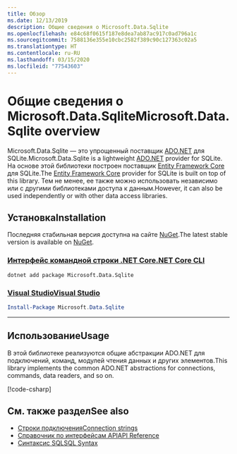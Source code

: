 ```yaml
---
title: Обзор
ms.date: 12/13/2019
description: Общие сведения о Microsoft.Data.Sqlite
ms.openlocfilehash: e84c68f0615f187e8dea7ab87ac917c0ad796a1c
ms.sourcegitcommit: 7588136e355e10cbc2582f389c90c127363c02a5
ms.translationtype: HT
ms.contentlocale: ru-RU
ms.lasthandoff: 03/15/2020
ms.locfileid: "77543603"
---
```

# <a name="microsoftdatasqlite-overview"></a><span data-ttu-id="e063b-103">Общие сведения о Microsoft.Data.Sqlite</span><span class="sxs-lookup"><span data-stu-id="e063b-103">Microsoft.Data.Sqlite overview</span></span>

<span data-ttu-id="e063b-104">Microsoft.Data.Sqlite — это упрощенный поставщик [ADO.NET](../../../framework/data/adonet/index.md) для SQLite.</span><span class="sxs-lookup"><span data-stu-id="e063b-104">Microsoft.Data.Sqlite is a lightweight [ADO.NET](../../../framework/data/adonet/index.md) provider for SQLite.</span></span> <span data-ttu-id="e063b-105">На основе этой библиотеки построен поставщик [Entity Framework Core](/ef/core/) для SQLite.</span><span class="sxs-lookup"><span data-stu-id="e063b-105">The [Entity Framework Core](/ef/core/) provider for SQLite is built on top of this library.</span></span> <span data-ttu-id="e063b-106">Тем не менее, ее также можно использовать независимо или с другими библиотеками доступа к данным.</span><span class="sxs-lookup"><span data-stu-id="e063b-106">However, it can also be used independently or with other data access libraries.</span></span>

## <a name="installation"></a><span data-ttu-id="e063b-107">Установка</span><span class="sxs-lookup"><span data-stu-id="e063b-107">Installation</span></span>

<span data-ttu-id="e063b-108">Последняя стабильная версия доступна на сайте [NuGet](https://www.nuget.org/packages/Microsoft.Data.Sqlite).</span><span class="sxs-lookup"><span data-stu-id="e063b-108">The latest stable version is available on [NuGet](https://www.nuget.org/packages/Microsoft.Data.Sqlite).</span></span>

### <a name="net-core-cli"></a>[<span data-ttu-id="e063b-109">Интерфейс командной строки .NET Core</span><span class="sxs-lookup"><span data-stu-id="e063b-109">.NET Core CLI</span></span>](#tab/netcore-cli)

```dotnetcli
dotnet add package Microsoft.Data.Sqlite
```

### <a name="visual-studio"></a>[<span data-ttu-id="e063b-110">Visual Studio</span><span class="sxs-lookup"><span data-stu-id="e063b-110">Visual Studio</span></span>](#tab/visual-studio)

``` PowerShell
Install-Package Microsoft.Data.Sqlite
```

---

## <a name="usage"></a><span data-ttu-id="e063b-111">Использование</span><span class="sxs-lookup"><span data-stu-id="e063b-111">Usage</span></span>

<span data-ttu-id="e063b-112">В этой библиотеке реализуются общие абстракции ADO.NET для подключений, команд, модулей чтения данных и других элементов.</span><span class="sxs-lookup"><span data-stu-id="e063b-112">This library implements the common ADO.NET abstractions for connections, commands, data readers, and so on.</span></span>

[!code-csharp[](../../../../samples/snippets/standard/data/sqlite/HelloWorldSample/Program.cs?name=snippet_HelloWorld)]

## <a name="see-also"></a><span data-ttu-id="e063b-113">См. также раздел</span><span class="sxs-lookup"><span data-stu-id="e063b-113">See also</span></span>

* [<span data-ttu-id="e063b-114">Строки подключения</span><span class="sxs-lookup"><span data-stu-id="e063b-114">Connection strings</span></span>](connection-strings.md)
* [<span data-ttu-id="e063b-115">Справочник по интерфейсам API</span><span class="sxs-lookup"><span data-stu-id="e063b-115">API Reference</span></span>](/dotnet/api/?view=msdata-sqlite-3.0)
* [<span data-ttu-id="e063b-116">Синтаксис SQL</span><span class="sxs-lookup"><span data-stu-id="e063b-116">SQL Syntax</span></span>](https://www.sqlite.org/lang.html)
